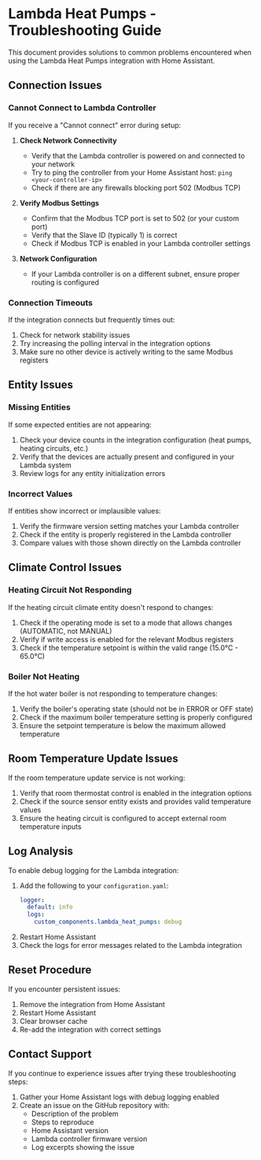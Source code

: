 # Lambda Heat Pumps - Troubleshooting Guide

This document provides solutions to common problems encountered when using the Lambda Heat Pumps integration with Home Assistant.

## Connection Issues

### Cannot Connect to Lambda Controller

If you receive a "Cannot connect" error during setup:

1. **Check Network Connectivity**
   - Verify that the Lambda controller is powered on and connected to your network
   - Try to ping the controller from your Home Assistant host: `ping <your-controller-ip>`
   - Check if there are any firewalls blocking port 502 (Modbus TCP)

2. **Verify Modbus Settings**
   - Confirm that the Modbus TCP port is set to 502 (or your custom port)
   - Verify that the Slave ID (typically 1) is correct
   - Check if Modbus TCP is enabled in your Lambda controller settings

3. **Network Configuration**
   - If your Lambda controller is on a different subnet, ensure proper routing is configured

### Connection Timeouts

If the integration connects but frequently times out:

1. Check for network stability issues
2. Try increasing the polling interval in the integration options
3. Make sure no other device is actively writing to the same Modbus registers

## Entity Issues

### Missing Entities

If some expected entities are not appearing:

1. Check your device counts in the integration configuration (heat pumps, heating circuits, etc.)
2. Verify that the devices are actually present and configured in your Lambda system
3. Review logs for any entity initialization errors

### Incorrect Values

If entities show incorrect or implausible values:

1. Verify the firmware version setting matches your Lambda controller
2. Check if the entity is properly registered in the Lambda controller
3. Compare values with those shown directly on the Lambda controller

## Climate Control Issues

### Heating Circuit Not Responding

If the heating circuit climate entity doesn't respond to changes:

1. Check if the operating mode is set to a mode that allows changes (AUTOMATIC, not MANUAL)
2. Verify if write access is enabled for the relevant Modbus registers
3. Check if the temperature setpoint is within the valid range (15.0°C - 65.0°C)

### Boiler Not Heating

If the hot water boiler is not responding to temperature changes:

1. Verify the boiler's operating state (should not be in ERROR or OFF state)
2. Check if the maximum boiler temperature setting is properly configured
3. Ensure the setpoint temperature is below the maximum allowed temperature

## Room Temperature Update Issues

If the room temperature update service is not working:

1. Verify that room thermostat control is enabled in the integration options
2. Check if the source sensor entity exists and provides valid temperature values
3. Ensure the heating circuit is configured to accept external room temperature inputs

## Log Analysis

To enable debug logging for the Lambda integration:

1. Add the following to your `configuration.yaml`:
   ```yaml
   logger:
     default: info
     logs:
       custom_components.lambda_heat_pumps: debug
   ```
2. Restart Home Assistant
3. Check the logs for error messages related to the Lambda integration

## Reset Procedure

If you encounter persistent issues:

1. Remove the integration from Home Assistant
2. Restart Home Assistant
3. Clear browser cache
4. Re-add the integration with correct settings

## Contact Support

If you continue to experience issues after trying these troubleshooting steps:

1. Gather your Home Assistant logs with debug logging enabled
2. Create an issue on the GitHub repository with:
   - Description of the problem
   - Steps to reproduce
   - Home Assistant version
   - Lambda controller firmware version
   - Log excerpts showing the issue
